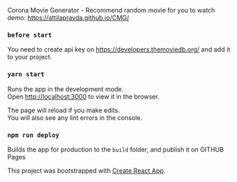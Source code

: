 Corona Movie Generator - Recommend random movie for you to watch
demo: https://attilapravda.github.io/CMG/

### `before start`
You need to create api key on https://developers.themoviedb.org/ and add it to your project.

### `yarn start`

Runs the app in the development mode.<br />
Open [http://localhost:3000](http://localhost:3000) to view it in the browser.

The page will reload if you make edits.<br />
You will also see any lint errors in the console.

### `npm run deploy`

Builds the app for production to the `build` folder, and publish it on GITHUB Pages

This project was bootstrapped with [Create React App](https://github.com/facebook/create-react-app).
